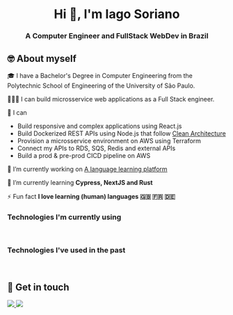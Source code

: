 <h1 align="center">Hi 👋, I'm Iago Soriano</h1>
<h3 align="center">A Computer Engineer and FullStack WebDev in Brazil</h3>

## 🤓 About myself

🎓 I have a Bachelor's Degree in Computer Engineering from the Polytechnic School of Engineering of the University of São Paulo.

🧑🏻‍💻 I can build microsservice web applications as a Full Stack engineer.

🚀 I can
- Build responsive and complex applications using React.js
- Build Dockerized REST APIs using Node.js that follow [Clean Architecture](https://blog.cleancoder.com/uncle-bob/2012/08/13/the-clean-architecture.html)
- Provision a microsservice environment on AWS using Terraform
- Connect my APIs to RDS, SQS, Redis and external APIs
- Build a prod & pre-prod CICD pipeline on AWS

🔭 I’m currently working on [A language learning platform](https://github.com/iago-srm/language-app)

🌱 I’m currently learning **Cypress, NextJS and Rust**

⚡ Fun fact **I love learning (human) languages 🇬🇧 🇫🇷 🇩🇪**

<h3 align="left">Technologies I'm currently using</h3>

<div>
  <img src="https://img.shields.io/badge/Next-black?style=for-the-badge&logo=next.js&logoColor=white" alt="" />
  <img src="https://img.shields.io/badge/TypeScript-007ACC?style=for-the-badge&logo=typescript&logoColor=white" alt="" />
  <img src="https://img.shields.io/badge/Node.js-339933?style=for-the-badge&logo=nodedotjs&logoColor=white" alt="" />
  <img src="https://img.shields.io/badge/docker-%230db7ed.svg?style=for-the-badge&logo=docker&logoColor=white" alt="" />
  <img src="https://img.shields.io/badge/terraform-%235835CC.svg?style=for-the-badge&logo=terraform&logoColor=white" alt="" />
  <img src="https://img.shields.io/badge/AWS-%23FF9900.svg?style=for-the-badge&logo=amazon-aws&logoColor=white" alt="" />
  <img src="https://img.shields.io/badge/github%20actions-%232671E5.svg?style=for-the-badge&logo=githubactions&logoColor=white" alt="" />
  <img src="https://img.shields.io/badge/postgres-%23316192.svg?style=for-the-badge&logo=postgresql&logoColor=white" alt="" />
</div>

<h3 align="left">Technologies I've used in the past</h3>
<div>
  <img src="https://img.shields.io/badge/Firebase-039BE5?style=for-the-badge&logo=Firebase&logoColor=white" alt="" />
  <img src="https://img.shields.io/badge/redis-%23DD0031.svg?style=for-the-badge&logo=redis&logoColor=white" alt="" />
  <img src="https://img.shields.io/badge/figma-%23F24E1E.svg?style=for-the-badge&logo=figma&logoColor=white" alt="" />
  <img src="https://img.shields.io/badge/.NET-5C2D91?style=for-the-badge&logo=.net&logoColor=white" alt="" />
  <img src="https://img.shields.io/badge/python-3670A0?style=for-the-badge&logo=python&logoColor=ffdd54" alt="" />
  <img src="https://img.shields.io/badge/java-%23ED8B00.svg?style=for-the-badge&logo=java&logoColor=white" alt="" />
  <img src="https://img.shields.io/badge/Clojure-%23Clojure.svg?style=for-the-badge&logo=Clojure&logoColor=Clojure" alt="" />
  <img src="https://img.shields.io/badge/c-%2300599C.svg?style=for-the-badge&logo=c&logoColor=white" alt="" />
  <img src="" alt="" />
</div>

## 📲 Get in touch

<div>
  <a href="https://www.linkedin.com/in/iago-soriano-roque-monteiro-03ba237a/"> <img src="https://img.shields.io/badge/-Iago Soriano-0077B5?style=flat&logo=Linkedin&logoColor=white"/> </a> 
  <a href="mailto:iago.srm.is@gmail.com"> <img src="https://img.shields.io/badge/-iago.srm.is@gmail.com-D14836?style=flat&logo=Gmail&logoColor=white"/></a> 
</div>
